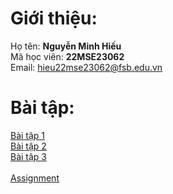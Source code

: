 # Giới thiệu:
Họ tên: **Nguyễn Minh Hiếu**<br />
Mã học viên: **22MSE23062**<br />
Email: hieu22mse23062@fsb.edu.vn
# Bài tập:
<a href="https://nbviewer.org/urls/minhhieu9800.github.io/Python-MSE/Ex1.ipynb" target="_blank">Bài tập 1</a><br />
<a href="https://nbviewer.org/urls/minhhieu9800.github.io/Python-MSE/Ex2.ipynb" target="_blank">Bài tập 2</a><br />
<a href="https://nbviewer.org/urls/minhhieu9800.github.io/Python-MSE/Ex3.ipynb" target="_blank">Bài tập 3</a><br />
<br />
<a href="https://nbviewer.org/urls/minhhieu9800.github.io/Python-MSE/Ex1.ipynb">Assignment</a><br /> 
